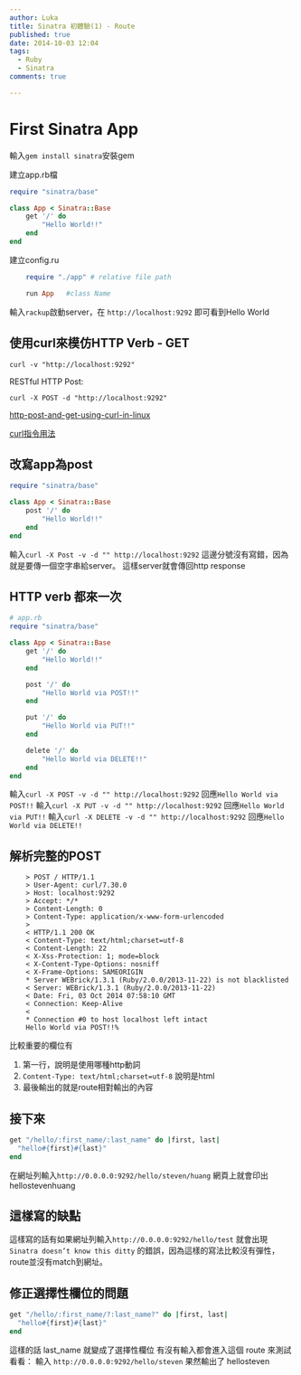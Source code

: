 ```yaml
---
author: Luka
title: Sinatra 初體驗(1) - Route
published: true
date: 2014-10-03 12:04
tags:
  - Ruby
  - Sinatra
comments: true

---
```

# First Sinatra App

輸入```gem install sinatra```安裝gem

建立app.rb檔

```rb
require "sinatra/base"

class App < Sinatra::Base
	get '/' do
		"Hello World!!"
	end
end
```

建立config.ru

```rb
	require "./app" # relative file path

	run App   #class Name
```

輸入```rackup```啟動server，在 `http://localhost:9292` 即可看到Hello World

## 使用curl來模仿HTTP Verb - GET

```
curl -v "http://localhost:9292"
```

RESTful HTTP Post:

```
curl -X POST -d "http://localhost:9292"
```

[http-post-and-get-using-curl-in-linux](http://stackoverflow.com/questions/14978411/http-post-and-get-using-curl-in-linux)

[curl指令用法](http://evelynnote.blogspot.tw/2011/03/curl.html)

## 改寫app為post
```rb
require "sinatra/base"

class App < Sinatra::Base
	post '/' do
		"Hello World!!"
	end
end
```

輸入```curl -X Post -v -d "" http://localhost:9292```
這邊分號沒有寫錯，因為就是要傳一個空字串給server。
這樣server就會傳回http response

## HTTP verb 都來一次

```rb
# app.rb
require "sinatra/base"

class App < Sinatra::Base
	get '/' do
		"Hello World!!"
	end

	post '/' do
		"Hello World via POST!!"
	end

	put '/' do
		"Hello World via PUT!!"
	end

	delete '/' do
		"Hello World via DELETE!!"
	end
end
```

輸入```curl -X POST -v -d "" http://localhost:9292```
回應```Hello World via POST!!```
輸入```curl -X PUT -v -d "" http://localhost:9292```
回應```Hello World via PUT!!```
輸入```curl -X DELETE -v -d "" http://localhost:9292```
回應```Hello World via DELETE!!```

## 解析完整的POST

```
    > POST / HTTP/1.1
    > User-Agent: curl/7.30.0
    > Host: localhost:9292
    > Accept: */*
    > Content-Length: 0
    > Content-Type: application/x-www-form-urlencoded
    >
    < HTTP/1.1 200 OK
    < Content-Type: text/html;charset=utf-8
    < Content-Length: 22
    < X-Xss-Protection: 1; mode=block
    < X-Content-Type-Options: nosniff
    < X-Frame-Options: SAMEORIGIN
    * Server WEBrick/1.3.1 (Ruby/2.0.0/2013-11-22) is not blacklisted
    < Server: WEBrick/1.3.1 (Ruby/2.0.0/2013-11-22)
    < Date: Fri, 03 Oct 2014 07:58:10 GMT
    < Connection: Keep-Alive
    <
    * Connection #0 to host localhost left intact
    Hello World via POST!!%
```

比較重要的欄位有

1. 第一行，說明是使用哪種http動詞
2. ```Content-Type: text/html;charset=utf-8``` 說明是html
3. 最後輸出的就是route相對輸出的內容

## 接下來

```rb
get "/hello/:first_name/:last_name" do |first, last|
  "hello#{first}#{last}"
end
```
在網址列輸入`http://0.0.0.0:9292/hello/steven/huang`
網頁上就會印出 hellostevenhuang

## 這樣寫的缺點

這樣寫的話有如果網址列輸入`http://0.0.0.0:9292/hello/test`
就會出現 `Sinatra doesn’t know this ditty` 的錯誤，因為這樣的寫法比較沒有彈性，route並沒有match到網址。

## 修正選擇性欄位的問題

```rb
get "/hello/:first_name/?:last_name?" do |first, last|
  "hello#{first}#{last}"
end
```

這樣的話 last_name 就變成了選擇性欄位
有沒有輸入都會進入這個 route
來測試看看：
輸入 `http://0.0.0.0:9292/hello/steven`
果然輸出了 hellosteven


